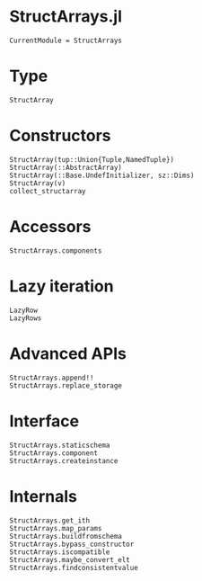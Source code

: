 # StructArrays.jl


```@meta
CurrentModule = StructArrays
```

# Type

```@docs
StructArray
```

# Constructors

```@docs
StructArray(tup::Union{Tuple,NamedTuple})
StructArray(::AbstractArray)
StructArray(::Base.UndefInitializer, sz::Dims)
StructArray(v)
collect_structarray
```

# Accessors

```@docs
StructArrays.components
```

# Lazy iteration

```@docs
LazyRow
LazyRows
```

# Advanced APIs

```@docs
StructArrays.append!!
StructArrays.replace_storage
```

# Interface

```@docs
StructArrays.staticschema
StructArrays.component
StructArrays.createinstance
```

# Internals

```@docs
StructArrays.get_ith
StructArrays.map_params
StructArrays.buildfromschema
StructArrays.bypass_constructor
StructArrays.iscompatible
StructArrays.maybe_convert_elt
StructArrays.findconsistentvalue
```